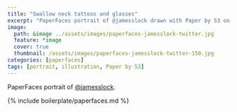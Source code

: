 ```yaml
---
title: "Swallow neck tattoos and glasses"
excerpt: "PaperFaces portrait of @jamesslock drawn with Paper by 53 on an iPad."
image: 
  path: &image ../assets/images/paperfaces-jamesslock-twitter.jpg 
  feature: *image
  cover: true
  thumbnail: /assets/images/paperfaces-jamesslock-twitter-150.jpg
categories: [paperfaces]
tags: [portrait, illustration, Paper by 53]
---
```


PaperFaces portrait of [@jamesslock](https://twitter.com/jamesslock).

{% include boilerplate/paperfaces.md %}
